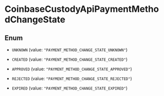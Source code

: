 
# CoinbaseCustodyApiPaymentMethodChangeState

## Enum


* `UNKNOWN` (value: `"PAYMENT_METHOD_CHANGE_STATE_UNKNOWN"`)

* `CREATED` (value: `"PAYMENT_METHOD_CHANGE_STATE_CREATED"`)

* `APPROVED` (value: `"PAYMENT_METHOD_CHANGE_STATE_APPROVED"`)

* `REJECTED` (value: `"PAYMENT_METHOD_CHANGE_STATE_REJECTED"`)

* `EXPIRED` (value: `"PAYMENT_METHOD_CHANGE_STATE_EXPIRED"`)



